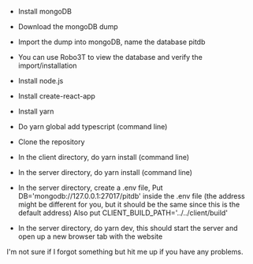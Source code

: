 - Install mongoDB
- Download the mongoDB dump
- Import the dump into mongoDB, name the database pitdb
- You can use Robo3T to view the database and verify the import/installation

- Install node.js
- Install create-react-app
- Install yarn
- Do yarn global add typescript (command line)

- Clone the repository
- In the client directory, do yarn install (command line)
- In the server directory, do yarn install (command line)
- In the server directory, create a .env file, Put DB='mongodb://127.0.0.1:27017/pitdb' inside the .env file (the address might be different for you, but it should be the same since this is the default address) Also put CLIENT_BUILD_PATH='../../client/build'

- In the server directory, do yarn dev, this should start the server and open up a new browser tab with the website

I'm not sure if I forgot something but hit me up if you have any problems.
